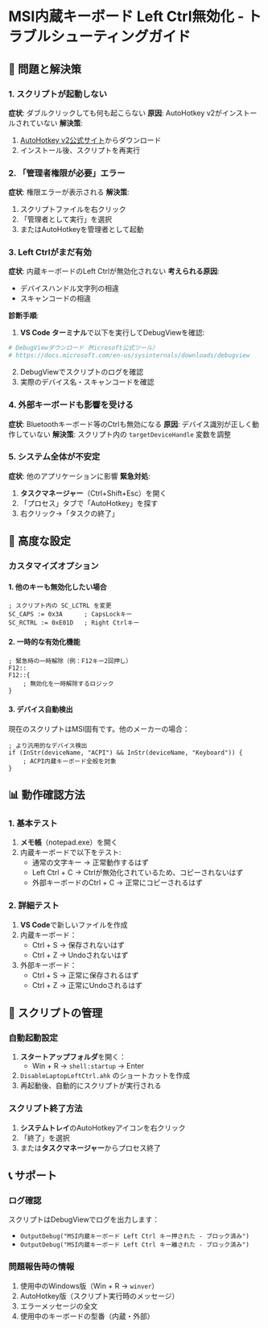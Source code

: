 # MSI内蔵キーボード Left Ctrl無効化 - トラブルシューティングガイド

## 🔧 問題と解決策

### 1. スクリプトが起動しない
**症状**: ダブルクリックしても何も起こらない
**原因**: AutoHotkey v2がインストールされていない
**解決策**: 
1. [AutoHotkey v2公式サイト](https://www.autohotkey.com/)からダウンロード
2. インストール後、スクリプトを再実行

### 2. 「管理者権限が必要」エラー
**症状**: 権限エラーが表示される
**解決策**: 
1. スクリプトファイルを右クリック
2. 「管理者として実行」を選択
3. またはAutoHotkeyを管理者として起動

### 3. Left Ctrlがまだ有効
**症状**: 内蔵キーボードのLeft Ctrlが無効化されない
**考えられる原因**:
- デバイスハンドル文字列の相違
- スキャンコードの相違

**診断手順**:
1. **VS Code ターミナル**で以下を実行してDebugViewを確認:
```powershell
# DebugViewダウンロード（Microsoft公式ツール）
# https://docs.microsoft.com/en-us/sysinternals/downloads/debugview
```

2. DebugViewでスクリプトのログを確認
3. 実際のデバイス名・スキャンコードを確認

### 4. 外部キーボードも影響を受ける
**症状**: Bluetoothキーボード等のCtrlも無効になる
**原因**: デバイス識別が正しく動作していない
**解決策**: スクリプト内の `targetDeviceHandle` 変数を調整

### 5. システム全体が不安定
**症状**: 他のアプリケーションに影響
**緊急対処**:
1. **タスクマネージャー**（Ctrl+Shift+Esc）を開く
2. 「プロセス」タブで「AutoHotkey」を探す
3. 右クリック→「タスクの終了」

## 🚀 高度な設定

### カスタマイズオプション

#### 1. 他のキーも無効化したい場合
```autohotkey
; スクリプト内の SC_LCTRL を変更
SC_CAPS := 0x3A      ; CapsLockキー
SC_RCTRL := 0xE01D   ; Right Ctrlキー
```

#### 2. 一時的な有効化機能
```autohotkey
; 緊急時の一時解除（例：F12キー2回押し）
F12::
F12::{
    ; 無効化を一時解除するロジック
}
```

#### 3. デバイス自動検出
現在のスクリプトはMSI固有です。他のメーカーの場合：
```autohotkey
; より汎用的なデバイス検出
if (InStr(deviceName, "ACPI") && InStr(deviceName, "Keyboard")) {
    ; ACPI内蔵キーボード全般を対象
}
```

## 📊 動作確認方法

### 1. 基本テスト
1. **メモ帳**（notepad.exe）を開く
2. 内蔵キーボードで以下をテスト:
   - 通常の文字キー → 正常動作するはず
   - Left Ctrl + C → Ctrlが無効化されているため、コピーされないはず
   - 外部キーボードのCtrl + C → 正常にコピーされるはず

### 2. 詳細テスト
1. **VS Code**で新しいファイルを作成
2. 内蔵キーボード：
   - Ctrl + S → 保存されないはず
   - Ctrl + Z → Undoされないはず
3. 外部キーボード：
   - Ctrl + S → 正常に保存されるはず
   - Ctrl + Z → 正常にUndoされるはず

## 🔄 スクリプトの管理

### 自動起動設定
1. **スタートアップフォルダ**を開く：
   - Win + R → `shell:startup` → Enter
2. `DisableLaptopLeftCtrl.ahk` のショートカットを作成
3. 再起動後、自動的にスクリプトが実行される

### スクリプト終了方法
1. **システムトレイ**のAutoHotkeyアイコンを右クリック
2. 「終了」を選択
3. または**タスクマネージャー**からプロセス終了

## 📞 サポート

### ログ確認
スクリプトはDebugViewでログを出力します：
- `OutputDebug("MSI内蔵キーボード Left Ctrl キー押された - ブロック済み")`
- `OutputDebug("MSI内蔵キーボード Left Ctrl キー離された - ブロック済み")`

### 問題報告時の情報
1. 使用中のWindows版（Win + R → `winver`）
2. AutoHotkey版（スクリプト実行時のメッセージ）
3. エラーメッセージの全文
4. 使用中のキーボードの型番（内蔵・外部）